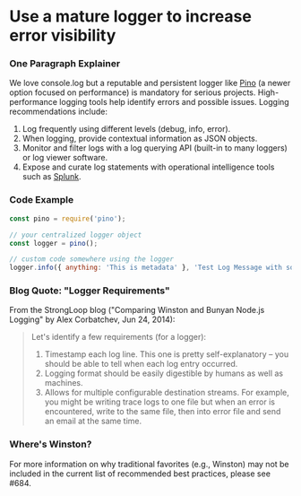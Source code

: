 # Use a mature logger to increase error visibility

### One Paragraph Explainer

We love console.log but a reputable and persistent logger like [Pino][pino] (a newer option focused on performance) is mandatory for serious projects. 
High-performance logging tools help identify errors and possible issues. Logging recommendations include:

1. Log frequently using different levels (debug, info, error).
2. When logging, provide contextual information as JSON objects. 
3. Monitor and filter logs with a log querying API (built-in to many loggers) or log viewer software. 
4. Expose and curate log statements with operational intelligence tools such as [Splunk][splunk].

[pino]: https://www.npmjs.com/package/pino
[splunk]: https://www.splunk.com/

### Code Example

```JavaScript
const pino = require('pino');

// your centralized logger object
const logger = pino();

// custom code somewhere using the logger
logger.info({ anything: 'This is metadata' }, 'Test Log Message with some parameter %s', 'some parameter');
```

### Blog Quote: "Logger Requirements"

 From the StrongLoop blog ("Comparing Winston and Bunyan Node.js Logging" by Alex Corbatchev, Jun 24, 2014):

> Let's identify a few requirements (for a logger):
> 1. Timestamp each log line. This one is pretty self-explanatory – you should be able to tell when each log entry occurred.
> 2. Logging format should be easily digestible by humans as well as machines.
> 3. Allows for multiple configurable destination streams. For example, you might be writing trace logs to one file but when an error is encountered, write to the same file, then into error file and send an email at the same time.

### Where's Winston?

For more information on why traditional favorites (e.g., Winston) may not be included in the current list of recommended best practices, please see #684.

[#684]: #684

